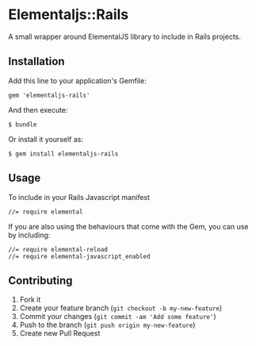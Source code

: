 # Elementaljs::Rails

A small wrapper around ElementalJS library to include in Rails projects.

## Installation

Add this line to your application's Gemfile:

    gem 'elementaljs-rails'

And then execute:

    $ bundle

Or install it yourself as:

    $ gem install elementaljs-rails

## Usage

To include in your Rails Javascript manifest 

	//= require elemental
	
If you are also using the behaviours that come with the Gem, you can use by including:
	
	//= require elemental-reload
	//= require elemental-javascript_enabled

## Contributing

1. Fork it
2. Create your feature branch (`git checkout -b my-new-feature`)
3. Commit your changes (`git commit -am 'Add some feature'`)
4. Push to the branch (`git push origin my-new-feature`)
5. Create new Pull Request
